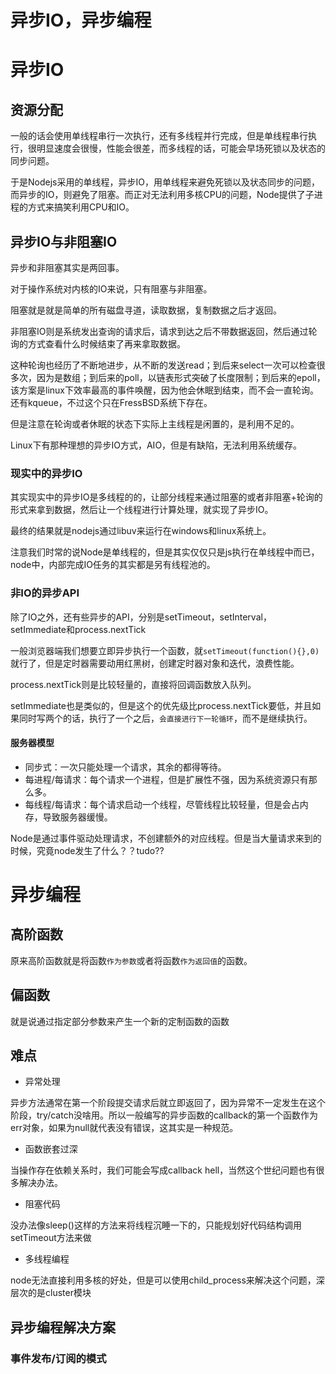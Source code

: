 # 异步IO，异步编程
# 异步IO
## 资源分配
一般的话会使用单线程串行一次执行，还有多线程并行完成，但是单线程串行执行，很明显速度会很慢，性能会很差，而多线程的话，可能会早场死锁以及状态的同步问题。

于是Nodejs采用的单线程，异步IO，用单线程来避免死锁以及状态同步的问题，而异步的IO，则避免了阻塞。而正对无法利用多核CPU的问题，Node提供了子进程的方式来搞笑利用CPU和IO。

## 异步IO与非阻塞IO
异步和非阻塞其实是两回事。

对于操作系统对内核的IO来说，只有阻塞与非阻塞。

阻塞就是就是简单的所有磁盘寻道，读取数据，复制数据之后才返回。

非阻塞IO则是系统发出查询的请求后，请求到达之后不带数据返回，然后通过轮询的方式查看什么时候结束了再来拿取数据。

这种轮询也经历了不断地进步，从不断的发送read；到后来select一次可以检查很多次，因为是数组；到后来的poll，以链表形式突破了长度限制；到后来的epoll，该方案是linux下效率最高的事件唤醒，因为他会休眠到结束，而不会一直轮询。还有kqueue，不过这个只在FressBSD系统下存在。

但是注意在轮询或者休眠的状态下实际上主线程是闲置的，是利用不足的。

Linux下有那种理想的异步IO方式，AIO，但是有缺陷，无法利用系统缓存。

### 现实中的异步IO
其实现实中的异步IO是多线程的的，让部分线程来通过阻塞的或者非阻塞+轮询的形式来拿到数据，然后让一个线程进行计算处理，就实现了异步IO。

最终的结果就是nodejs通过libuv来运行在windows和linux系统上。

注意我们时常的说Node是单线程的，但是其实仅仅只是js执行在单线程中而已，node中，内部完成IO任务的其实都是另有线程池的。

### 非IO的异步API
除了IO之外，还有些异步的API，分别是setTimeout，setInterval，setImmediate和process.nextTick

一般浏览器端我们想要立即异步执行一个函数，就`setTimeout(function(){},0)`就行了，但是定时器需要动用红黑树，创建定时器对象和迭代，浪费性能。

process.nextTick则是比较轻量的，直接将回调函数放入队列。

setImmediate也是类似的，但是这个的优先级比process.nextTick要低，并且如果同时写两个的话，执行了一个之后，`会直接进行下一轮循环`，而不是继续执行。

#### 服务器模型
 - 同步式：一次只能处理一个请求，其余的都得等待。
 - 每进程/每请求：每个请求一个进程，但是扩展性不强，因为系统资源只有那么多。
 - 每线程/每请求：每个请求启动一个线程，尽管线程比较轻量，但是会占内存，导致服务器缓慢。

Node是通过事件驱动处理请求，不创建额外的对应线程。但是当大量请求来到的时候，究竟node发生了什么？？tudo??

# 异步编程
## 高阶函数
原来高阶函数就是将函数`作为参数`或者将函数`作为返回值`的函数。

## 偏函数
就是说通过指定部分参数来产生一个新的定制函数的函数

## 难点
 - 异常处理

 异步方法通常在第一个阶段提交请求后就立即返回了，因为异常不一定发生在这个阶段，try/catch没啥用。所以一般编写的异步函数的callback的第一个函数作为err对象，如果为null就代表没有错误，这其实是一种规范。

 - 函数嵌套过深

 当操作存在依赖关系时，我们可能会写成callback hell，当然这个世纪问题也有很多解决办法。

 - 阻塞代码

 没办法像sleep()这样的方法来将线程沉睡一下的，只能规划好代码结构调用setTimeout方法来做

 - 多线程编程

 node无法直接利用多核的好处，但是可以使用child_process来解决这个问题，深层次的是cluster模块

## 异步编程解决方案
### 事件发布/订阅的模式
